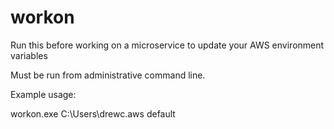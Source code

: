 # workon
Run this before working on a microservice to update your AWS environment variables

Must be run from administrative command line.

Example usage:

workon.exe C:\Users\drewc\.aws default
